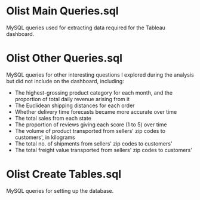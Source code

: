 # Olist Main Queries.sql
MySQL queries used for extracting data required for the Tableau dashboard.

# Olist Other Queries.sql
MySQL queries for other interesting questions I explored during the analysis but did not include on the dashboard, including:
- The highest-grossing product category for each month, and the proportion of total daily revenue arising from it
- The Euclidean shipping distances for each order
- Whether delivery time forecasts became more accurate over time
- The total sales from each state
- The proportion of reviews giving each score (1 to 5) over time
- The volume of product transported from sellers' zip codes to customers', in kilograms
- The total no. of shipments from sellers' zip codes to customers'
- The total freight value transported from sellers' zip codes to customers'

# Olist Create Tables.sql
MySQL queries for setting up the database.
